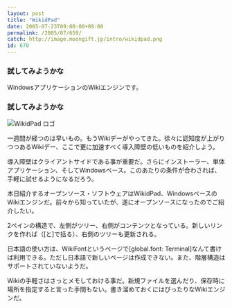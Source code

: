 ```yaml
---
layout: post
title: "WikidPad"
date: 2005-07-23T09:00:00+09:00
permalink: /2005/07/659/
catch: http://image.moongift.jp/intro/wikidpad.png
id: 670
---
```

### 試してみようかな
  
WindowsアプリケーションのWikiエンジンです。  
<!--more-->  

### 試してみようかな
  

![WikidPad ロゴ](http://image.moongift.jp/intro/wikidpad.png "WikidPad ロゴ")

  

一週間が経つのは早いもの。もうWikiデーがやってきた。徐々に認知度が上がりつつあるWikiデー、ここで更に加速すべく導入障壁の低いものを紹介しよう。

  

導入障壁はクライアントサイドである事が重要だ。さらにインストーラー、単体アプリケーション、そしてWindowsベース。このあたりの条件が合わされば、手軽に試せるようになるだろう。

  

本日紹介するオープンソース・ソフトウェアはWikidPad、WindowsベースのWikiエンジンだ。前々から知っていたが、遂にオープンソースになったのでご紹介したい。

  

2ペインの構造で、左側がツリー、右側がコンテンツとなっている。新しいリンクを作れば（[と]で括る）、右側のツリーも更新される。

  

日本語の使い方は、WikiFontというページで[global.font: Terminal]なんて書けば利用できる。ただし日本語で新しいページは作成できない。また、階層構造はサポートされていないようだ。

  

Wikiの手軽さはさっとメモしておける事だ。新規ファイルを選んだり、保存時に場所を指定すると言った手間もない。書き溜めておくにはぴったりなWikiエンジンだ。

